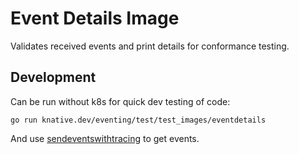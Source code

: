 # Event Details Image

Validates received events and print details for conformance testing.

## Development

Can be run without k8s for quick dev testing of code:

```
go run knative.dev/eventing/test/test_images/eventdetails
```

And use [sendeventswithtracing](../sendeventswithtracing) to get events.

